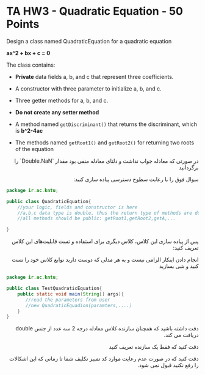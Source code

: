 # TA HW3 - Quadratic Equation - 50 Points

Design a class named QuadraticEquation for a quadratic equation

**ax^2 + bx + c = 0**

The class contains:

- **Private** data fields a, b, and c that represent three coefficients.

- A constructor with three parameter to initialize a, b, and c.

- Three getter methods for a, b, and c.

- **Do not create any setter method**

- A method named `getDiscriminant()` that returns the discriminant, which is **b^2-4ac**


- The methods named `getRoot1()` and `getRoot2()` for returning two roots of the equation


<div dir="rtl" align="right">
در صورتی که معادله جواب نداشت و دلتای معادله منفی بود مقدار `Double.NaN` را برگردانید
    
سوال فوق را با رعایت سطوح دسترسی پیاده سازی کنید:
</div>

```java
package ir.ac.kntu;

public class QuadraticEquation{
    //your logic, fields and constructor is here
    //a,b,c data type is double, thus the return type of methods are double
    //all methods should be public: getRoot1,getRoot2,getA,...

}
```


<div dir="rtl" align="right">
پس از پیاده سازی این کلاس، کلاس دیگری برای استفاده و تست قابلیت‌های این کلاس تعریف کنید:

انجام دادن اینکار الزامی نیست و به هر مدلی که دوست دارید توابع کلاس خود را تست کنید و شی بسازید
</div>



```java
package ir.ac.kntu;

public class TestQuadraticEquation{
    public static void main(String[] args){
       //read the parameters from user
       //new QuadraticEquadion(paramters,....)
    }
}
```

<div dir="rtl" align="right">
دقت داشته باشید که همچنان سازنده کلاس معادله درجه 2 سه عدد از جنس double دریافت می کند.  
  
  دقت کنید که فقط یک سازنده تعریف کنید
  
  دقت کنید که در صورت عدم رعایت موارد کد تمییز تکلیف شما تا زمانی که این اشکالات را رفع نکنید قبول نمی شود.
</div>
